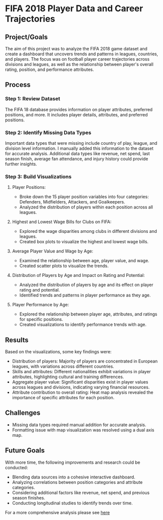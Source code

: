# FIFA 2018 Player Data and Career Trajectories

## Project/Goals
The aim of this project was to analyze the FIFA 2018 game dataset and create a dashboard that uncovers trends and patterns in leagues, countries, and players. The focus was on football player career trajectories across divisions and leagues, as well as the relationship between player's overall rating, position, and performance attributes.

## Process
### Step 1: Review Dataset
The FIFA 18 database provides information on player attributes, preferred positions, and more. It includes player details, attributes, and preferred positions.

### Step 2: Identify Missing Data Types
Important data types that were missing include country of play, league, and division level information. I manually added this information to the dataset for accurate analysis. Additional data types like revenue, net spend, last season finish, average fan attendance, and injury history could provide further insights.

### Step 3: Build Visualizations
1. Player Positions:
   - Broke down the 15 player position variables into four categories: Defenders, Midfielders, Attackers, and Goalkeepers.
   - Analyzed the distribution of players within each position across all leagues.
   
2. Highest and Lowest Wage Bills for Clubs on FIFA:
   - Explored the wage disparities among clubs in different divisions and leagues.
   - Created box plots to visualize the highest and lowest wage bills.

3. Average Player Value and Wage by Age:
   - Examined the relationship between age, player value, and wage.
   - Created scatter plots to visualize the trends.

4. Distribution of Players by Age and Impact on Rating and Potential:
   - Analyzed the distribution of players by age and its effect on player rating and potential.
   - Identified trends and patterns in player performance as they age.

5. Player Performance by Age:
   - Explored the relationship between player age, attributes, and ratings for specific positions.
   - Created visualizations to identify performance trends with age.

## Results
Based on the visualizations, some key findings were:
- Distribution of players: Majority of players are concentrated in European leagues, with variations across different countries.
- Skills and attributes: Different nationalities exhibit variations in player attributes, highlighting cultural and training differences.
- Aggregate player value: Significant disparities exist in player values across leagues and divisions, indicating varying financial resources.
- Attribute contribution to overall rating: Heat map analysis revealed the importance of specific attributes for each position.

## Challenges
- Missing data types required manual addition for accurate analysis.
- Formatting issue with map visualization was resolved using a dual axis map.
 
## Future Goals
With more time, the following improvements and research could be conducted:
- Blending data sources into a cohesive interactive dashboard.
- Analyzing correlations between position categories and attribute categories.
- Considering additional factors like revenue, net spend, and previous season finishes.
- Conducting longitudinal studies to identify trends over time.


For a more comprehensive analysis please see [here](https://github.com/Brittanysacha/Tableau---FIFA-2018-Player-Data-and-Career-Trajectories/blob/main/Comprehensive%20Analysis.md)
